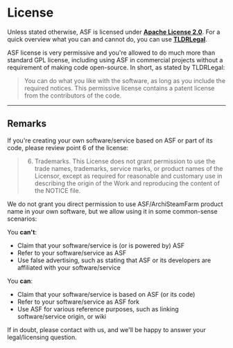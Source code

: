 # License

Unless stated otherwise, ASF is licensed under **[Apache License 2.0](https://raw.githubusercontent.com/JustArchi/ArchiSteamFarm/master/LICENSE-2.0.txt)**. For a quick overview what you can and cannot do, you can use **[TLDRLegal](https://tldrlegal.com/license/apache-license-2.0-(apache-2.0))**.

ASF license is very permissive and you're allowed to do much more than standard GPL license, including using ASF in commercial projects without a requirement of making code open-source. In short, as stated by TLDRLegal:

> You can do what you like with the software, as long as you include the required notices. This permissive license contains a patent license from the contributors of the code.

-----

## Remarks

If you're creating your own software/service based on ASF or part of its code, please review point 6 of the license:

> 6. Trademarks. This License does not grant permission to use the trade names, trademarks, service marks, or product names of the Licensor, except as required for reasonable and customary use in describing the origin of the Work and reproducing the content of the NOTICE file.

We do not grant you direct permission to use ASF/ArchiSteamFarm product name in your own software, but we allow using it in some common-sense scenarios:

You **can't**:
- Claim that your software/service is (or is powered by) ASF
- Refer to your software/service as ASF
- Use false advertising, such as stating that ASF or its developers are affiliated with your software/service

You **can**:
- Claim that your software/service is based on ASF (or its code)
- Refer to your software/service as ASF fork
- Use ASF for various reference purposes, such as linking software/service origin, or wiki

If in doubt, please contact with us, and we'll be happy to answer your legal/licensing question.